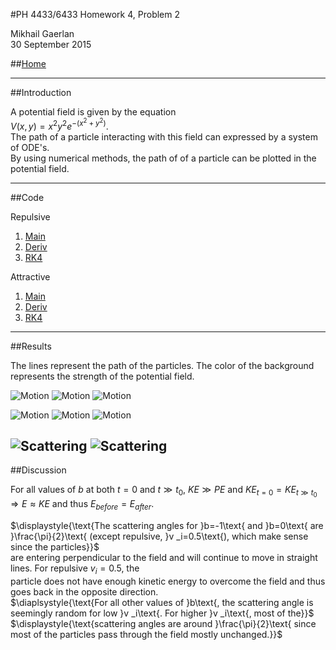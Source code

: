 <script type="text/javascript" src="http://latex.codecogs.com/latexit.js"></script>
<script type="text/javascript">
LatexIT.add('p',true);
LatexIT.add('td',true);
LatexIT.add('th',true);
</script>
#PH 4433/6433 Homework 4, Problem 2

Mikhail Gaerlan  
30 September 2015

##[Home](../hw4.html)

---
##Introduction

A potential field is given by the equation  
$\displaystyle{V(x,y)=x^2y^2e^{-\left(x^2+y^2\right)}.}$  
The path of a particle interacting with this field can expressed by a system of ODE's.  
By using numerical methods, the path of of a particle can be plotted in the potential field.

---
##Code

Repulsive

 1. [Main](repulsive/main.f90)
 2. [Deriv](repulsive/deriv.f90)
 3. [RK4](repulsive/rk4.f90)

Attractive

 1. [Main](attractive/main.f90)
 2. [Deriv](attractive/deriv.f90)
 3. [RK4](attractive/rk4.f90)

---
##Results

The lines represent the path of the particles. The color of the background represents the strength of the potential field.

![Motion](repulsive/motion_rep_1.gif)
![Motion](repulsive/motion_rep_2.gif)
![Motion](repulsive/motion_rep_3.gif)

![Motion](attractive/motion_att_1.gif)
![Motion](attractive/motion_att_2.gif)
![Motion](attractive/motion_att_3.gif)

![Scattering](repulsive/scatt_repulsive.png)
![Scattering](attractive/scatt_attractive.png)
---
##Discussion

$\displaystyle{\text{For all values of }b\text{ at both }t=0\text{ and }t\gg t _0\text{, }KE\gg PE\text{ and }KE _{t=0}=KE _{t\gg t _0}\Rightarrow E\approx KE\text{ and thus }E _{before}=E _{after}\text{.}}$  

$\displaystyle{\text{The scattering angles for }b=-1\text{ and }b=0\text{ are }\frac{\pi}{2}\text{ (except repulsive, }v _i=0.5\text{), which make sense since the particles}}$  
$\displaystyle{\text{are entering perpendicular to the field and will continue to move in straight lines. For repulsive }v _i=0.5\text{, the}}$  
$\displaystyle{\text{particle does not have enough kinetic energy to overcome the field and thus goes back in the opposite direction.}}$  
$\diaplsystyle{\text{For all other values of }b\text{, the scattering angle is seemingly random for low }v _i\text{. For higher }v _i\text{, most of the}}$  
$\displaystyle{\text{scattering angles are around }\frac{\pi}{2}\text{ since most of the particles pass through the field mostly unchanged.}}$
